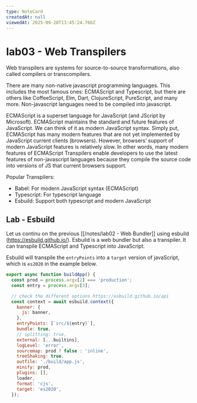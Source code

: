 ```yaml
---
type: NoteCard
createdAt: null
viewedAt: 2025-09-28T13:45:24.766Z
---
```


# lab03 - Web Transpilers
Web transpilers are systems for source-to-source transformations, also called compilers or transcompilers.

There are many non-native javascript programming languages. This includes the most famous ones: ECMAScript and Typescript, but there are others like CoffeeScript, Elm, Dart, ClojureScript, PureScript, and many more. Non-javascript languages need to be compiled into javascript.

ECMAScript is a superset language for JavaScript (and JScript by Microsoft). ECMAScript maintains the standard and future features of JavaScript. We can think of it as modern JavaScript syntax. Simply put, ECMAScript has many modern features that are not yet implemented by JavaScript current clients (browsers). However, browsers’ support of modern JavaScript features is relatively slow. In other words, many modern features of ECMAScript Transpilers enable developers to use the latest features of non-javascript languages because they compile the source code into versions of JS that current browsers support.

Popular Transpilers:

*   Babel: For modern JavaScript syntax (ECMAScript)
*   Typescript: For typescript language
*   Esbuild: Support both typescript and modern JavaScript

## Lab - Esbuild

Let us continu on the previous [[/notes/lab02 - Web Bundler]] using esbuild (<https://esbuild.github.io/>). Esbuild is a web bundler but also a transpiler. It can transpile ECMAScript and Typescript into JavaScript.

Esbuild will transpile the `entryPoints` into a `target` version of javaScript, which is `es2020` in the example below.

```js
export async function buildApp() {
  const prod = process.argv[2] === 'production';
  const entry = process.argv[3];

  // check the different options https://esbuild.github.io/api
  const context = await esbuild.context({
    banner: {
      js: banner,
    },
    entryPoints: [`src/${entry}`],
    bundle: true,
    // splitting: true,
    external: [...builtins],
    logLevel: 'error',
    sourcemap: prod ? false : 'inline',
    treeShaking: true,
    outfile: './build/app.js',
    minify: prod,
    plugins: [],
    loader,
    format: 'cjs',
    target: 'es2020',
  });
```

